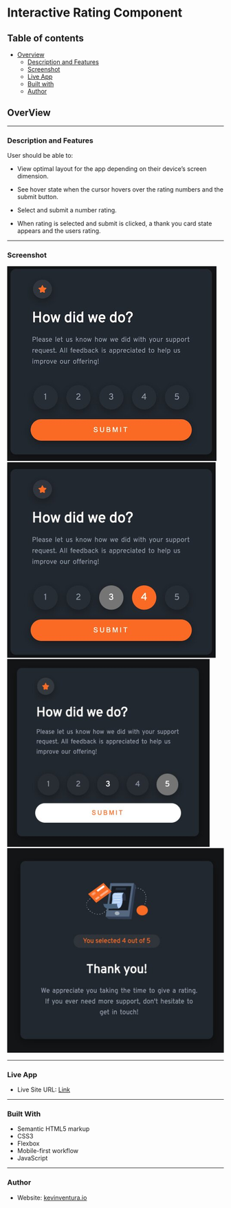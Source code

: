 # Interactive Rating Component

## Table of contents

- [Overview](#overview)
  - [Description and Features](#description-and-features)
  - [Screenshot](#screenshot)
  - [Live App](#live-app)
  - [Built with](#built-with)
  - [Author](#author)

## OverView

---

### Description and Features

User should be able to:

- View optimal layout for the app depending on their device’s screen dimension.

- See hover state when the cursor hovers over the rating numbers and the submit button.

- Select and submit a number rating.

- When rating is selected and submit is clicked, a thank you card state appears and the users rating.

---

### Screenshot

![Image 1](images/desk1.jpg)
![Image 2](images/desk2.jpg)
![Image 3](images/desk3.jpg)
![Image 4](images/desk4.jpg)

---

### Live App

- Live Site URL: [Link](https://651456467f17f80008b1131b--cozy-panda-7f770e.netlify.app/)

---

### Built With

- Semantic HTML5 markup
- CSS3
- Flexbox
- Mobile-first workflow
- JavaScript

---

### Author

- Website: [kevinventura.io](https://kevinventura.io/)
